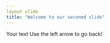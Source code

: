 ```yaml
---
layout slide
title: "Welcome to our seconmd slide"
---
```

Your text 
Use the left arrow to go back!

